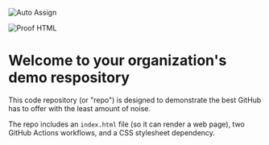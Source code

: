 ![Auto Assign](https://github.com/finding-and-booking-tables-restaurants/demo-repository/actions/workflows/auto-assign.yml/badge.svg)

![Proof HTML](https://github.com/finding-and-booking-tables-restaurants/demo-repository/actions/workflows/proof-html.yml/badge.svg)

# Welcome to your organization's demo respository
This code repository (or "repo") is designed to demonstrate the best GitHub has to offer with the least amount of noise.

The repo includes an `index.html` file (so it can render a web page), two GitHub Actions workflows, and a CSS stylesheet dependency.
